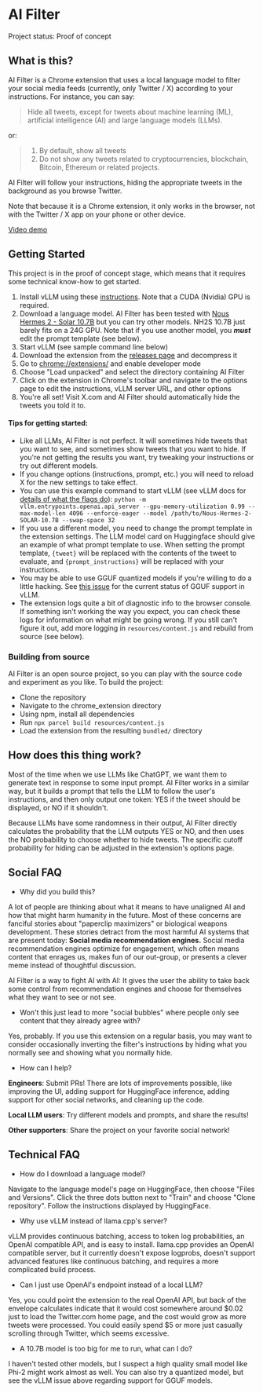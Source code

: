 # AI Filter

Project status: Proof of concept  

## What is this?

AI Filter is a Chrome extension that uses a local language model to filter your
social media feeds (currently, only Twitter / X) according
to your instructions. For instance, you can say:

> Hide all tweets, except for tweets about machine learning (ML), artificial intelligence (AI) and large language models (LLMs).

or:

> 1. By default, show all tweets
> 2. Do not show any tweets related to cryptocurrencies, blockchain, Bitcoin, Ethereum or related projects.

AI Filter will follow your instructions, hiding the
appropriate tweets in the background as you browse Twitter.

Note that because it is a Chrome extension, it only works in the browser,
not with the Twitter / X app on your phone or other device.

[Video demo](https://www.youtube.com/watch?v=CligVVTC5io)

## Getting Started

This project is in the proof of concept stage, which means that it
requires some technical know-how to get started. 

1. Install vLLM using these [instructions](https://docs.vllm.ai/en/latest/getting_started/installation.html). Note that a
CUDA (Nvidia) GPU is required.  
2. Download a language model. AI Filter has been tested with
   [Nous Hermes 2 - Solar 10.7B](https://huggingface.co/NousResearch/Nous-Hermes-2-SOLAR-10.7B) but you
can try other models. NH2S 10.7B just barely fits on a 24G GPU. Note that if you use another model, you  ***must*** 
edit the prompt template (see below). 
3. Start vLLM (see sample command line below)
4. Download the extension from the [releases page](https://github.com/thomasj02/AiFilter/releases) and decompress it
5. Go to [chrome://extensions/](chrome://extensions/) and enable developer mode
6. Choose "Load unpacked" and select the directory containing AI Filter
7. Click on the extension in Chrome's toolbar and navigate to the options page to edit the instructions, vLLM server URL, and other options
8. You're all set! Visit X.com and AI Filter should automatically hide the tweets you told it to.


#### Tips for getting started:

* Like all LLMs, AI Filter is not perfect. It will sometimes hide tweets that you want to see, and sometimes show tweets
that you want to hide. If you're not getting the results you want, try tweaking your instructions or try out different models.
* If you change options (instructions, prompt, etc.) you will need to reload X for the new settings to take effect. 
* You can use this example command to start vLLM (see vLLM docs for [details of what the flags do](https://docs.vllm.ai/en/latest/models/engine_args.html)): `python -m vllm.entrypoints.openai.api_server --gpu-memory-utilization 0.99 --max-model-len 4096 --enforce-eager --model /path/to/Nous-Hermes-2-SOLAR-10.7B --swap-space 32`
* If you use a different model, you need to change the prompt template in the extension settings.
The LLM model card on Huggingface should give an example of what prompt template to use. When setting the prompt template,
`{tweet}` will be replaced with the contents of the tweet to evaluate, and `{prompt_instructions}` will be replaced with your
instructions.
* You may be able to use GGUF quantized models if you're willing to do a little hacking. See [this issue](https://github.com/vllm-project/vllm/issues/1002)
for the current status of GGUF support in vLLM.
* The extension logs quite a bit of diagnostic info to the browser console. If something
isn't working the way you expect, you can check these logs for information on what might be going wrong.
If you still can't figure it out, add more logging in `resources/content.js` and rebuild from source (see below).

### Building from source

AI Filter is an open source project, so you can play with the source code 
and experiment as you like. To build the project:
* Clone the repository
* Navigate to the chrome_extension directory
* Using npm, install all dependencies
* Run `npx parcel build resources/content.js`
* Load the extension from the resulting `bundled/` directory

## How does this thing work?

Most of the time when we use LLMs like ChatGPT, we want them to generate text in response to some input
prompt. AI Filter works in a similar way, but it builds a prompt that tells the LLM to follow the user's
instructions, and then only output one token: YES if the tweet should be displayed, or NO if it shouldn't.

Because LLMs have some randomness in their output, AI Filter directly calculates the probability that the LLM outputs
YES or NO, and then uses the NO probability to choose whether to hide tweets. The specific cutoff probability for hiding
can be adjusted in the extension's options page. 


## Social FAQ

* Why did you build this?

A lot of people are thinking about what it means to have unaligned AI and how that might harm humanity in the future.
Most of these concerns are fanciful stories about "paperclip maximizers" or biological weapons development. 
These stories detract from the most harmful AI systems that are present today: **Social media recommendation engines.**
Social media recommendation engines optimize for engagement, which often means content that enrages us, 
makes fun of our out-group, or presents a clever meme instead of thoughtful discussion.

AI Filter is a way to fight AI with AI: It gives the user the ability to take back some control from 
recommendation engines and choose for themselves what they want to see or not see.

* Won't this just lead to more "social bubbles" where people only see content that they already agree with?

Yes, probably. If you use this extension on a regular basis, you may want to consider occasionally inverting
the filter's instructions by hiding what you normally see and showing what you normally hide.

* How can I help?

**Engineers**: Submit PRs! There are lots of improvements possible, like improving the UI, adding support for HuggingFace inference, 
adding support for other social networks, and cleaning up the code. 

**Local LLM users**: Try different models and prompts, and share the results!

**Other supporters**: Share the project on your favorite social network!

## Technical FAQ

* How do I download a language model?

Navigate to the language model's page on HuggingFace, then choose "Files and Versions". Click the three dots button
next to "Train" and choose "Clone repository". Follow the instructions displayed by HuggingFace.

* Why use vLLM instead of llama.cpp's server?

vLLM provides continuous batching, access to token log probabilities, an OpenAI compatible API, and is easy to install.
llama.cpp provides an OpenAI compatible server, but it currently doesn't expose logprobs, doesn't support
advanced features like continuous batching, and requires a more complicated build process. 

* Can I just use OpenAI's endpoint instead of a local LLM?

Yes, you could point the extension to the real OpenAI API, but back of the envelope calculates indicate that it would cost somewhere around $0.02 just to load 
the Twitter.com home page, and the cost would grow as more tweets were processed. You could easily spend $5 or more just
casually scrolling through Twitter, which seems excessive. 

* A 10.7B model is too big for me to run, what can I do?

I haven't tested other models, but I suspect a high quality small model like
Phi-2 might work almost as well. You can also try a quantized model, but see the vLLM issue
above regarding support for GGUF models. 

